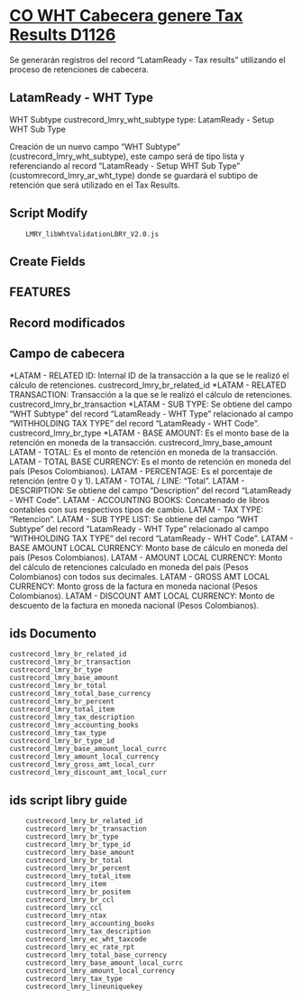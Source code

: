 # [CO WHT Cabecera genere Tax Results D1126](https://docs.google.com/document/d/1k6W6o4MdSt7BZfxOh42sngr8GIVgk1CpKUSV3UXf5HQ/edit)

Se generarán registros del record “LatamReady - Tax results” utilizando el proceso de retenciones de cabecera.


## LatamReady - WHT Type

WHT Subtype
custrecord_lmry_wht_subtype
type: LatamReady - Setup WHT Sub Type

Creación de un nuevo campo “WHT Subtype” (custrecord_lmry_wht_subtype), este campo será de tipo lista y referenciando al record “LatamReady - Setup WHT Sub Type” (customrecord_lmry_ar_wht_type) donde se guardará el subtipo de retención que será utilizado en el Tax Results.


## Script Modify

        LMRY_libWhtValidationLBRY_V2.0.js



## Create Fields 


## FEATURES


## Record modificados


## Campo de cabecera


*LATAM - RELATED ID: Internal ID de la transacción a la que se le realizó el cálculo de retenciones.
    	custrecord_lmry_br_related_id
*LATAM - RELATED TRANSACTION: Transacción a la que se le realizó el cálculo de retenciones.
    	custrecord_lmry_br_transaction
*LATAM - SUB TYPE: Se obtiene del campo “WHT Subtype” del record “LatamReady - WHT Type” relacionado al campo “WITHHOLDING TAX TYPE” del record “LatamReady - WHT Code”.
    	custrecord_lmry_br_type
*LATAM - BASE AMOUNT: Es el monto base de la retención en moneda de la transacción.
        custrecord_lmry_base_amount
LATAM - TOTAL: Es el monto de retención en moneda de la transacción.
LATAM - TOTAL BASE CURRENCY: Es el monto de retención en moneda del país  (Pesos Colombianos).
LATAM - PERCENTAGE: Es el porcentaje de retención (entre 0 y 1).
LATAM - TOTAL / LINE: “Total”.
LATAM - DESCRIPTION: Se obtiene del campo “Description” del record “LatamReady - WHT Code”.
LATAM - ACCOUNTING BOOKS: Concatenado de libros contables con sus respectivos tipos de cambio.
LATAM - TAX TYPE: “Retencion”.
LATAM - SUB TYPE LIST: Se obtiene del campo “WHT Subtype” del record “LatamReady - WHT Type” relacionado al campo “WITHHOLDING TAX TYPE” del record “LatamReady - WHT Code”.
LATAM - BASE AMOUNT LOCAL CURRENCY: Monto base de cálculo en moneda del país (Pesos Colombianos).
LATAM - AMOUNT LOCAL CURRENCY: Monto del cálculo de retenciones calculado en moneda del país (Pesos Colombianos) con todos sus decimales.
LATAM - GROSS AMT LOCAL CURRENCY: Monto gross de la factura en moneda nacional (Pesos Colombianos).
LATAM - DISCOUNT AMT LOCAL CURRENCY: Monto de descuento de la factura en moneda nacional (Pesos Colombianos).

## ids Documento

    custrecord_lmry_br_related_id
    custrecord_lmry_br_transaction
    custrecord_lmry_br_type
    custrecord_lmry_base_amount
    custrecord_lmry_br_total
    custrecord_lmry_total_base_currency
    custrecord_lmry_br_percent
    custrecord_lmry_total_item
    custrecord_lmry_tax_description
    custrecord_lmry_accounting_books
    custrecord_lmry_tax_type
    custrecord_lmry_br_type_id
    custrecord_lmry_base_amount_local_currc
    custrecord_lmry_amount_local_currency
    custrecord_lmry_gross_amt_local_curr
    custrecord_lmry_discount_amt_local_curr

## ids script libry guide

        custrecord_lmry_br_related_id
        custrecord_lmry_br_transaction
        custrecord_lmry_br_type
        custrecord_lmry_br_type_id
        custrecord_lmry_base_amount
        custrecord_lmry_br_total
        custrecord_lmry_br_percent
        custrecord_lmry_total_item
        custrecord_lmry_item
        custrecord_lmry_br_positem
        custrecord_lmry_br_ccl    
        custrecord_lmry_ccl  
        custrecord_lmry_ntax
        custrecord_lmry_accounting_books
        custrecord_lmry_tax_description
        custrecord_lmry_ec_wht_taxcode
        custrecord_lmry_ec_rate_rpt
        custrecord_lmry_total_base_currency
        custrecord_lmry_base_amount_local_currc
        custrecord_lmry_amount_local_currency
        custrecord_lmry_tax_type
        custrecord_lmry_lineuniquekey


























